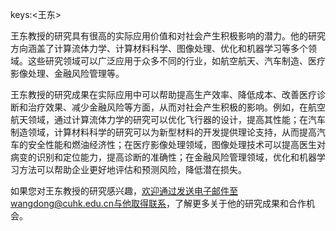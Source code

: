 keys:<王东>


王东教授的研究具有很高的实际应用价值和对社会产生积极影响的潜力。他的研究方向涵盖了计算流体力学、计算材料科学、图像处理、优化和机器学习等多个领域。这些研究领域可以广泛应用于众多不同的行业，如航空航天、汽车制造、医疗影像处理、金融风险管理等。

王东教授的研究成果在实际应用中可以帮助提高生产效率、降低成本、改善医疗诊断和治疗效果、减少金融风险等方面，从而对社会产生积极的影响。例如，在航空航天领域，通过计算流体力学的研究可以优化飞行器的设计，提高其性能；在汽车制造领域，计算材料科学的研究可以为新型材料的开发提供理论支持，从而提高汽车的安全性能和燃油经济性；在医疗影像处理领域，图像处理技术可以提高医生对病变的识别和定位能力，提高诊断的准确性；在金融风险管理领域，优化和机器学习方法可以帮助企业更好地评估和预测风险，降低潜在损失。

如果您对王东教授的研究感兴趣，欢迎通过发送电子邮件至wangdong@cuhk.edu.cn与他取得联系，了解更多关于他的研究成果和合作机会。